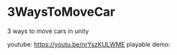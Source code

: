 # 3WaysToMoveCar
3 ways to move cars in unity

youtube:   https://youtu.be/nrYszKULWME
playable demo:

